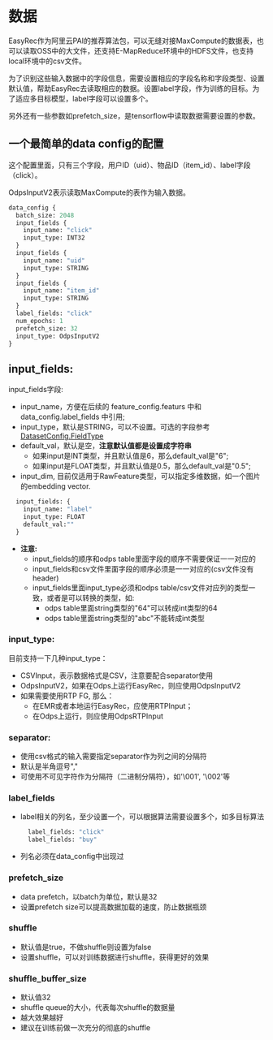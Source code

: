 # 数据

EasyRec作为阿里云PAI的推荐算法包，可以无缝对接MaxCompute的数据表，也可以读取OSS中的大文件，还支持E-MapReduce环境中的HDFS文件，也支持local环境中的csv文件。

为了识别这些输入数据中的字段信息，需要设置相应的字段名称和字段类型、设置默认值，帮助EasyRec去读取相应的数据。设置label字段，作为训练的目标。为了适应多目标模型，label字段可以设置多个。

另外还有一些参数如prefetch_size，是tensorflow中读取数据需要设置的参数。

## 一个最简单的data config的配置

这个配置里面，只有三个字段，用户ID（uid）、物品ID（item_id）、label字段（click）。

OdpsInputV2表示读取MaxCompute的表作为输入数据。

```protobuf
data_config {
  batch_size: 2048
  input_fields {
    input_name: "click"
    input_type: INT32
  }
  input_fields {
    input_name: "uid"
    input_type: STRING
  }
  input_fields {
    input_name: "item_id"
    input_type: STRING
  }
  label_fields: "click"
  num_epochs: 1
  prefetch_size: 32
  input_type: OdpsInputV2
}

```

## input_fields:

input_fields字段:

- input_name，方便在后续的 feature_config.featurs 中和 data_config.label_fields 中引用;
- input_type，默认是STRING，可以不设置。可选的字段参考[DatasetConfig.FieldType](./proto.html)
- default_val，默认是空，**注意默认值都是设置成字符串**
  - 如果input是INT类型，并且默认值是6，那么default_val是"6";
  - 如果input是FLOAT类型，并且默认值是0.5，那么default_val是"0.5";
- input_dim, 目前仅适用于RawFeature类型，可以指定多维数据，如一个图片的embedding vector.

```protobuf
  input_fields: {
    input_name: "label"
    input_type: FLOAT
    default_val:""
  }
```

- **注意:**
  - input_fields的顺序和odps table里面字段的顺序不需要保证一一对应的
  - input_fields和csv文件里面字段的顺序必须是一一对应的(csv文件没有header)
  - input_fields里面input_type必须和odps table/csv文件对应列的类型一致，或者是可以转换的类型，如:
    - odps table里面string类型的"64"可以转成int类型的64
    - odps table里面string类型的"abc"不能转成int类型

### input_type:

目前支持一下几种input_type：

- CSVInput，表示数据格式是CSV，注意要配合separator使用
- OdpsInputV2，如果在Odps上运行EasyRec，则应使用OdpsInputV2
- 如果需要使用RTP FG, 那么：
  - 在EMR或者本地运行EasyRec，应使用RTPInput；
  - 在Odps上运行，则应使用OdpsRTPInput

### separator:

- 使用csv格式的输入需要指定separator作为列之间的分隔符
- 默认是半角逗号","
- 可使用不可见字符作为分隔符（二进制分隔符），如'\\001', '\\002'等

### label_fields

- label相关的列名，至少设置一个，可以根据算法需要设置多个，如多目标算法

  ```protobuf
    label_fields: "click"
    label_fields: "buy"
  ```

- 列名必须在data_config中出现过

### prefetch_size

- data prefetch，以batch为单位，默认是32
- 设置prefetch size可以提高数据加载的速度，防止数据瓶颈

### shuffle

- 默认值是true，不做shuffle则设置为false
- 设置shuffle，可以对训练数据进行shuffle，获得更好的效果

### shuffle_buffer_size

- 默认值32
- shuffle queue的大小，代表每次shuffle的数据量
- 越大效果越好
- 建议在训练前做一次充分的彻底的shuffle
